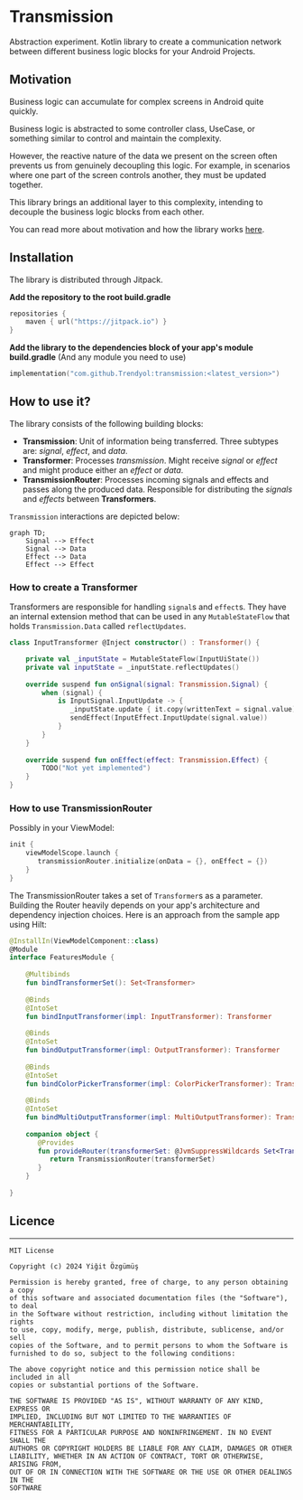 # Transmission

Abstraction experiment. Kotlin library to create a communication network between different business logic blocks for your Android Projects.

## Motivation

Business logic can accumulate for complex screens in Android quite quickly.

Business logic is abstracted to some controller class, UseCase, or something similar to control and maintain the complexity.

However, the reactive nature of the data we present on the screen often prevents us from genuinely decoupling this logic. For example, in scenarios where one part of the screen controls another, they must be updated together.

This library brings an additional layer to this complexity, intending to decouple the business logic blocks from each other.

You can read more about motivation and how the library works [here](https://medium.com/@yigitozgumus/decoupling-business-logic-in-android-projects-8f1daa209fcb).

## Installation

The library is distributed through Jitpack.

**Add the repository to the root build.gradle**

```kotlin
repositories {
	maven { url("https://jitpack.io") }
}
```

**Add the library to the dependencies block of your app's module build.gradle** (And any module you need to use)

```kotlin
implementation("com.github.Trendyol:transmission:<latest_version>")
```

## How to use it?

The library consists of the following building blocks:
- **Transmission**: Unit of information being transferred. Three subtypes are: _signal_, _effect_, and _data_.
- **Transformer**: Processes _transmission_. Might receive _signal_ or _effect_ and might produce either an _effect_ or _data_.
- **TransmissionRouter**: Processes incoming signals and effects and passes along the produced data. Responsible for distributing the _signals_ and _effects_ between **Transformers**.

`Transmission` interactions are depicted below:

```mermaid
graph TD;
	Signal --> Effect
	Signal --> Data
	Effect --> Data
	Effect --> Effect
```

### How to create a Transformer

Transformers are responsible for handling `signal`s and `effect`s. They have an internal extension method that can be used in any `MutableStateFlow` that holds `Transmission.Data` called `reflectUpdates`.

```kotlin
class InputTransformer @Inject constructor() : Transformer() {  

	private val _inputState = MutableStateFlow(InputUiState())  
	private val inputState = _inputState.reflectUpdates()
  
	override suspend fun onSignal(signal: Transmission.Signal) {  
	    when (signal) {  
		    is InputSignal.InputUpdate -> {  
		       _inputState.update { it.copy(writtenText = signal.value) }  
		       sendEffect(InputEffect.InputUpdate(signal.value))  
		    }  
		}
	}  
	  
	override suspend fun onEffect(effect: Transmission.Effect) {  
	    TODO("Not yet implemented")  
	}
}
```

### How to use TransmissionRouter

Possibly in your ViewModel:

```kotlin
init {  
    viewModelScope.launch {  
       transmissionRouter.initialize(onData = {}, onEffect = {})  
    }  
}
```

The TransmissionRouter takes a set of `Transformer`s as a parameter. Building the Router heavily depends on your app's architecture and dependency injection choices. Here is an approach from the sample app using Hilt:

```kotlin
@InstallIn(ViewModelComponent::class)  
@Module  
interface FeaturesModule {  
  
    @Multibinds  
    fun bindTransformerSet(): Set<Transformer>  
  
    @Binds  
    @IntoSet    
    fun bindInputTransformer(impl: InputTransformer): Transformer  
  
    @Binds    
    @IntoSet    
    fun bindOutputTransformer(impl: OutputTransformer): Transformer  
  
    @Binds    
    @IntoSet    
    fun bindColorPickerTransformer(impl: ColorPickerTransformer): Transformer  
  
    @Binds    
    @IntoSet    
    fun bindMultiOutputTransformer(impl: MultiOutputTransformer): Transformer  
  
    companion object {  
       @Provides  
       fun provideRouter(transformerSet: @JvmSuppressWildcards Set<Transformer>): TransmissionRouter {
          return TransmissionRouter(transformerSet)  
       }  
    }  
  
}
```

## Licence
----------
	MIT License
	
	Copyright (c) 2024 Yiğit Özgümüş
	
	Permission is hereby granted, free of charge, to any person obtaining a copy
	of this software and associated documentation files (the "Software"), to deal
	in the Software without restriction, including without limitation the rights
	to use, copy, modify, merge, publish, distribute, sublicense, and/or sell
	copies of the Software, and to permit persons to whom the Software is
	furnished to do so, subject to the following conditions:
	
	The above copyright notice and this permission notice shall be included in all
	copies or substantial portions of the Software.
	
	THE SOFTWARE IS PROVIDED "AS IS", WITHOUT WARRANTY OF ANY KIND, EXPRESS OR
	IMPLIED, INCLUDING BUT NOT LIMITED TO THE WARRANTIES OF MERCHANTABILITY,
	FITNESS FOR A PARTICULAR PURPOSE AND NONINFRINGEMENT. IN NO EVENT SHALL THE
	AUTHORS OR COPYRIGHT HOLDERS BE LIABLE FOR ANY CLAIM, DAMAGES OR OTHER
	LIABILITY, WHETHER IN AN ACTION OF CONTRACT, TORT OR OTHERWISE, ARISING FROM,
	OUT OF OR IN CONNECTION WITH THE SOFTWARE OR THE USE OR OTHER DEALINGS IN THE
	SOFTWARE
